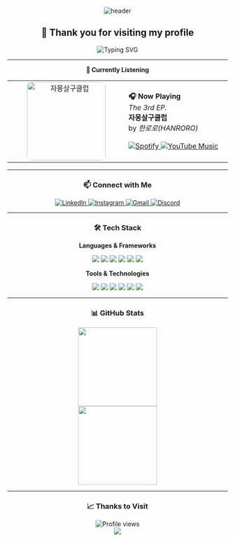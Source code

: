 <div align="center">

<!-- Animated Welcome Banner -->
![header](https://capsule-render.vercel.app/api?type=waving&color=gradient&customColorList=12&height=300&section=header&text=Welcome%20to%20my%20Profile!&fontSize=50&fontColor=ffffff&animation=twinkling)

## 👋  Thank you for visiting my profile

<p align="center">
  <img src="https://readme-typing-svg.herokuapp.com?font=Fira+Code&pause=1000&color=36BCF7FF&center=true&vCenter=true&width=435&lines=Full+Stack+Developer;Music+Lover;Always+Learning+New+Things!" alt="Typing SVG" />
</p>

---
<table align="center">
<strong> 🎵 Currently Listening </strong>
<tr>
<td align="center" width="300">
  <a href="https://open.spotify.com/album/2DV7iVJ7L5DRQijgjyqLyQ">
    <img src="https://i.scdn.co/image/ab67616d0000b273afda752d5db59e06d3f86e3b" alt="자몽살구클럽" width="180" style="border-radius: 10px;">
  </a>
</td>
<td align="left" width="300">
  <strong>🎧 Now Playing</strong><br>
  <em>The 3rd EP.</em><br>
  <strong>자몽살구클럽</strong><br>
  by <em>한로로(HANRORO)</em><br><br>
  <a href="https://open.spotify.com/album/2DV7iVJ7L5DRQijgjyqLyQ">
    <img src="https://img.shields.io/badge/Play%20on%20Spotify-1DB954?style=flat&logo=spotify&logoColor=white" alt="Spotify">
  </a>
  <a href="https://music.youtube.com/playlist?list=OLAK5uy_kqKZ8XrqfDNvKpTrJkLhNzN7-XxZxC-tk">
    <img src="https://img.shields.io/badge/YouTube%20Music-FF0000?style=flat&logo=youtube-music&logoColor=white" alt="YouTube Music">
  </a>
</td>
</tr>
</table>

---

### 📫 Connect with Me

<p align="center">
  <a href="https://www.linkedin.com/in/daeseung-park-330103381/">
    <img src="https://img.shields.io/badge/LinkedIn-0077B5?style=for-the-badge&logo=linkedin&logoColor=white" alt="LinkedIn">
  </a>
  <a href="https://www.instagram.com/daeseung_03/">
    <img src="https://img.shields.io/badge/Instagram-E4405F?style=for-the-badge&logo=instagram&logoColor=white" alt="Instagram">
  </a>
  <a href="mailto:poik031118@gmail.com">
    <img src="https://img.shields.io/badge/Gmail-D14836?style=for-the-badge&logo=gmail&logoColor=white" alt="Gmail">
  </a>
  <a href="mailto:poik1118@naver.com">
    <img src="https://img.shields.io/badge/Discord-5865F2?style=for-the-badge&logo=discord&logoColor=white" alt="Discord">
  </a>
</p>

---

### 🛠️ Tech Stack

**Languages & Frameworks**
<p align="center">
  <img src="https://img.shields.io/badge/JavaScript-F7DF1E?style=flat-square&logo=javascript&logoColor=black" />
  <img src="https://img.shields.io/badge/TypeScript-3178C6?style=flat-square&logo=typescript&logoColor=white" />
  <img src="https://img.shields.io/badge/Python-3776AB?style=flat-square&logo=python&logoColor=white" />
  <img src="https://img.shields.io/badge/Java-ED8B00?style=flat-square&logo=java&logoColor=white" />
  <img src="https://img.shields.io/badge/React-61DAFB?style=flat-square&logo=react&logoColor=black" />
  <img src="https://img.shields.io/badge/Node.js-339933?style=flat-square&logo=node.js&logoColor=white" />
</p>

**Tools & Technologies**
<p align="center">
  <img src="https://img.shields.io/badge/Git-F05032?style=flat-square&logo=git&logoColor=white" />
  <img src="https://img.shields.io/badge/VS_Code-007ACC?style=flat-square&logo=visual-studio-code&logoColor=white" />
  <img src="https://img.shields.io/badge/Docker-2496ED?style=flat-square&logo=docker&logoColor=white" />
  <img src="https://img.shields.io/badge/AWS-232F3E?style=flat-square&logo=amazon-aws&logoColor=white" />
  <img src="https://img.shields.io/badge/MongoDB-47A248?style=flat-square&logo=mongodb&logoColor=white" />
  <img src="https://img.shields.io/badge/MySQL-4479A1?style=flat-square&logo=mysql&logoColor=white" />
</p>

---

### 📊 GitHub Stats

<div align="center">
  <img height="180em" src="https://github-readme-stats.vercel.app/api/top-langs/?username=poik1118&layout=compact&langs_count=8&theme=tokyonight"/>
</div>

<div align="center">
  <img height="180em" src="https://github-readme-stats.vercel.app/api?username=poik1118&show_icons=true&theme=tokyonight&include_all_commits=true&count_private=true"/>
</div>

---

### 📈 Thanks to Visit
<div align="center">
  <img src="https://komarev.com/ghpvc/?username=poik1118&color=blueviolet&style=flat-square&label=Profile+Views" alt="Profile views" />
</div>

<div align="center">
  <img src="https://capsule-render.vercel.app/api?type=waving&color=gradient&customColorList=12&height=100&section=footer" />
</div>

</div>
